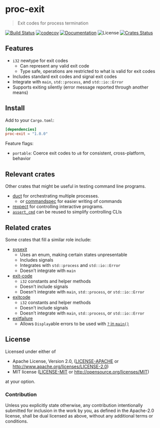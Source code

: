 # proc-exit

> Exit codes for process termination

[![Build Status](https://dev.azure.com/assert-rs/assert-rs/_apis/build/status/proc-exit?repoName=assert-rs%2Fproc-exit&branchName=master)](https://dev.azure.com/assert-rs/assert-rs/_build/latest?definitionId=4&repoName=assert-rs%2Fproc-exit&branchName=master)
[![codecov](https://codecov.io/gh/assert-rs/proc-exit/branch/master/graph/badge.svg)](https://codecov.io/gh/assert-rs/proc-exit)
[![Documentation](https://img.shields.io/badge/docs-master-blue.svg)][Documentation]
![License](https://img.shields.io/crates/l/proc-exit.svg)
[![Crates Status](https://img.shields.io/crates/v/proc-exit.svg)](https://crates.io/crates/proc-exit)

## Features

- `i32` newtype for exit codes
  - Can represent any valid exit code
  - Type safe, operations are restricted to what is valid for exit codes
- Includes standard exit codes and signal exit codes
- Integrate with `main`, `std::process`, and `std::io::Error`
- Supports exiting silently (error message reported through another means)

## Install

Add to your `Cargo.toml`:

```toml
[dependencies]
proc-exit = "1.0.0"
```

Feature flags:
- `portable`:  Coerce exit codes to `u8` for consistent, cross-platform, behavior

## Relevant crates

Other crates that might be useful in testing command line programs.
- [duct][duct] for orchestrating multiple processes.
  - or [commandspec][commandspec] for easier writing of commands
- [rexpect][rexpect] for controlling interactive programs.
- [`assert_cmd`][assert_cmd] can be reused to simplify controlling CLIs

[duct]: https://crates.io/crates/duct
[rexpect]: https://crates.io/crates/rexpect
[assert_cmd]: https://crates.io/crates/assert_cmd
[commandspec]: https://crates.io/crates/commandspec

## Related crates

Some crates that fill a similar role include:
- [sysexit][sysexit]
  - Uses an enum, making certain states unpresentable
  - Includes signals
  - Integrates with `std::process` and `std::io::Error`
  - Doesn't integrate with `main`
- [exit-code][exit-code]
  - `i32` constants and helper methods
  - Doesn't include signals
  - Doesn't integrate with `main`, `std::process`, or `std::io::Error`
- [exitcode][exitcode]
  - `i32` constants and helper methods
  - Doesn't include signals
  - Doesn't integrate with `main`, `std::process`, or `std::io::Error`
- [exitfailure][exitfailure]
  - Allows `Display`able errors to be used with [`?` in `main()`](https://github.com/rust-lang/rust/issues/43301)

[sysexit]: https://crates.io/crates/sysexit
[exit-code]: https://crates.io/crates/exit-code
[exitcode]: https://crates.io/crates/exitcode
[exitfailure]: https://crates.io/crates/exitfailure

## License

Licensed under either of

 - Apache License, Version 2.0, ([LICENSE-APACHE](LICENSE-APACHE) or http://www.apache.org/licenses/LICENSE-2.0)
 - MIT license ([LICENSE-MIT](LICENSE-MIT) or http://opensource.org/licenses/MIT)

at your option.

### Contribution

Unless you explicitly state otherwise, any contribution intentionally
submitted for inclusion in the work by you, as defined in the Apache-2.0
license, shall be dual licensed as above, without any additional terms or
conditions.

[Crates.io]: https://crates.io/crates/proc-exit
[Documentation]: https://docs.rs/proc-exit
